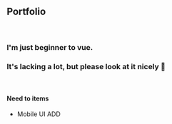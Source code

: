 

## Portfolio

<br/>

### I'm just beginner to vue.
### It's lacking a lot, but please look at it nicely &#128079;

<br/>

#### Need to items
  - Mobile UI ADD

<br/><br/>
